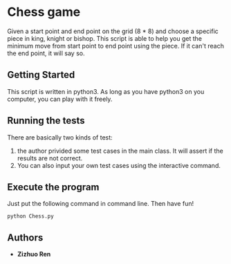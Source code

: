 # Chess game

Given a start point and end point on the grid (8 * 8) and choose a specific piece in king, knight or bishop. This script is able to help you get the minimum move from start point to end point using the piece. If it can't reach the end point, it will say so.

## Getting Started

This script is written in python3. As long as you have python3 on you computer, you can play with it freely.

## Running the tests

There are basically two kinds of test:
1. the author privided some test cases in the main class. It will assert if the results are not correct.
2. You can also input your own test cases using the interactive command.

## Execute the program
Just put the following command in command line. Then have fun!
```
python Chess.py
```


## Authors

* **Zizhuo Ren** 

